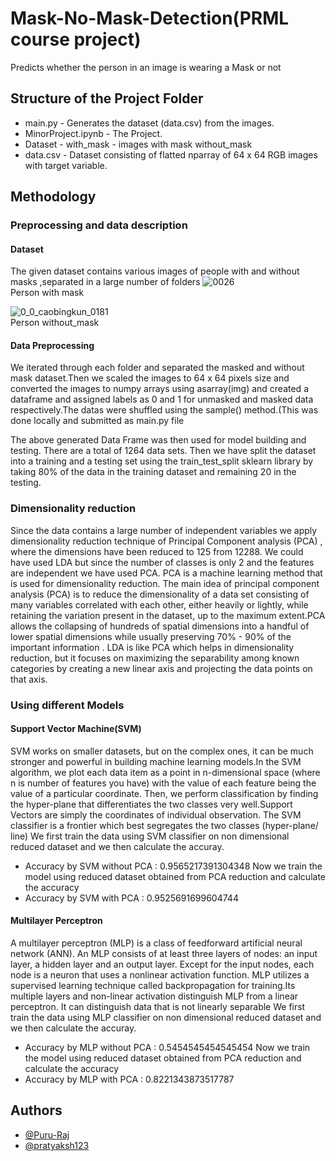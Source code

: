
# Mask-No-Mask-Detection(PRML course project)

Predicts whether the person in an image is wearing a Mask or not


## Structure of the Project Folder
- main.py - Generates the dataset (data.csv) from the images. 
- MinorProject.ipynb - The Project.
- Dataset - with_mask - images with mask without_mask
- data.csv - Dataset consisting of flatted nparray of 64 x 64 RGB images with target variable.

## Methodology

### Preprocessing and data description

#### Dataset
The given dataset contains various images of people with and without masks ,separated in a large
number of folders
![0026](https://user-images.githubusercontent.com/54506517/184806027-0bc03da8-534a-421e-ac3e-4be47416b4f1.jpg) <br/>
Person with mask

![0_0_caobingkun_0181](https://user-images.githubusercontent.com/54506517/184806171-334265a1-8fd5-4569-aa7b-a7df00e2a3ca.jpg) <br/>
Person without_mask

#### Data Preprocessing
We iterated through each folder and separated the masked and without mask dataset.Then we scaled the
images to 64 x 64 pixels size and converted the images to numpy arrays using asarray(img) and created a
dataframe and assigned labels as 0 and 1 for unmasked and masked data respectively.The datas were
shuffled using the sample() method.(This was done locally and submitted as main.py file 

The above generated Data Frame was then used for model building and testing.
There are a total of 1264 data sets.
Then we have split the dataset into a training and a testing set using the train_test_split sklearn library by
taking 80% of the data in the training dataset and remaining 20 in the testing.

### Dimensionality reduction
Since the data contains a large number of independent variables we apply dimensionality
reduction technique of Principal Component analysis (PCA) , where the dimensions have been
reduced to 125 from 12288.
We could have used LDA but since the number of classes is only 2 and the features are
independent we have used PCA.
PCA is a machine learning method that is used for dimensionality reduction. The main idea of
principal component analysis (PCA) is to reduce the dimensionality of a data set consisting of
many variables correlated with each other, either heavily or lightly, while retaining the variation
present in the dataset, up to the maximum extent.PCA allows the collapsing of hundreds of spatial
dimensions into a handful of lower spatial dimensions while usually preserving 70% - 90% of the
important information .
LDA is like PCA which helps in dimensionality reduction, but it focuses on maximizing the
separability among known categories by creating a new linear axis and projecting the data points
on that axis.

### Using different Models
#### Support Vector Machine(SVM)
SVM works on smaller datasets, but on the complex ones, it
can be much stronger and powerful in building machine learning models.In the SVM algorithm, we plot
each data item as a point in n-dimensional space (where n is number of features you have) with the value
of each feature being the value of a particular coordinate. Then, we perform classification by finding the
hyper-plane that differentiates the two classes very well.Support Vectors are simply the coordinates of
individual observation. The SVM classifier is a frontier which best segregates the two classes
(hyper-plane/ line)
We first train the data using SVM classifier on non dimensional reduced dataset and we then calculate
the accuray.
- Accuracy by SVM without PCA :  0.9565217391304348
Now we train the model using reduced dataset obtained from PCA reduction and calculate the accuracy
- Accuracy by SVM with PCA : 0.9525691699604744

#### Multilayer Perceptron
A multilayer perceptron (MLP) is a class of feedforward artificial
neural network (ANN). An MLP consists of at least three layers of nodes: an input layer, a hidden layer
and an output layer. Except for the input nodes, each node is a neuron that uses a nonlinear activation
function. MLP utilizes a supervised learning technique called backpropagation for training.Its multiple
layers and non-linear activation distinguish MLP from a linear perceptron. It can distinguish data that is
not linearly separable
We first train the data using MLP classifier on non dimensional reduced dataset and we then calculate
the accuray.
- Accuracy by MLP without PCA : 0.5454545454545454
Now we train the model using reduced dataset obtained from PCA reduction and calculate the accuracy
- Accuracy by MLP with PCA : 0.8221343873517787


## Authors

- [@Puru-Raj](https://github.com/Puru-Raj)
- [@pratyaksh123](https://github.com/pratyaksh123)

